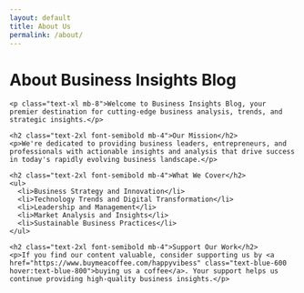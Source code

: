 ```yaml
---
layout: default
title: About Us
permalink: /about/
---
```


<div class="container mx-auto px-4 py-12">
  <div class="max-w-3xl mx-auto prose">
    <h1 class="text-4xl font-bold mb-8">About Business Insights Blog</h1>
    
    <p class="text-xl mb-8">Welcome to Business Insights Blog, your premier destination for cutting-edge business analysis, trends, and strategic insights.</p>
    
    <h2 class="text-2xl font-semibold mb-4">Our Mission</h2>
    <p>We're dedicated to providing business leaders, entrepreneurs, and professionals with actionable insights and analysis that drive success in today's rapidly evolving business landscape.</p>
    
    <h2 class="text-2xl font-semibold mb-4">What We Cover</h2>
    <ul>
      <li>Business Strategy and Innovation</li>
      <li>Technology Trends and Digital Transformation</li>
      <li>Leadership and Management</li>
      <li>Market Analysis and Insights</li>
      <li>Sustainable Business Practices</li>
    </ul>
    
    <h2 class="text-2xl font-semibold mb-4">Support Our Work</h2>
    <p>If you find our content valuable, consider supporting us by <a href="https://www.buymeacoffee.com/happyvibess" class="text-blue-600 hover:text-blue-800">buying us a coffee</a>. Your support helps us continue providing high-quality business insights.</p>
  </div>
</div>

